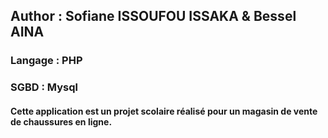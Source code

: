 ## Author : Sofiane ISSOUFOU ISSAKA & Bessel AINA
### Langage : PHP
### SGBD : Mysql
#### Cette application est un projet scolaire réalisé pour un magasin de vente de chaussures en ligne.
